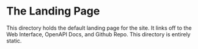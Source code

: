 # The Landing Page

This directory holds the default landing page for the site. It links off to the Web Interface, OpenAPI Docs, and Github Repo. This directory is entirely static.
